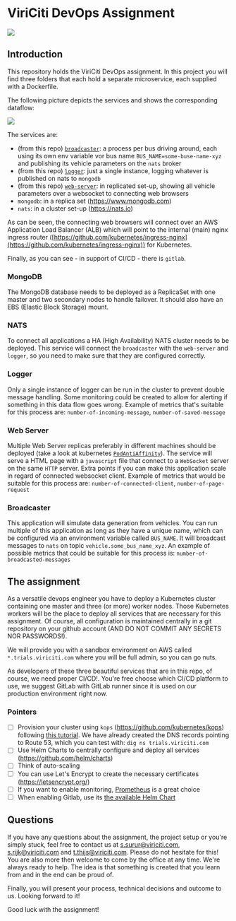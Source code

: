 # ViriCiti DevOps Assignment
![](https://imgs.xkcd.com/comics/tools.png)

## Introduction
This repository holds the ViriCiti DevOps assignment. In this project you will find three folders that each hold a separate microservice, each supplied with a Dockerfile.

The following picture depicts the services and shows the corresponding dataflow:

![](https://github.com/viriciti/devops-assignment/raw/master/framework.png)

The services are:
* (from this repo) [`broadcaster`](https://github.com/viriciti/devops-assignment/blob/master/broadcaster): a process per bus driving around, each using its own env variable vor bus name `BUS_NAME=some-buse-name-xyz` and publishing its vehicle parameters on the `nats` broker
* (from this repo) [`logger`](https://github.com/viriciti/devops-assignment/blob/master/logger): just a single instance, logging whatever is published on nats to `mongodb`
* (from this repo) [`web-server`](https://github.com/viriciti/devops-assignment/blob/master/web-server): in replicated set-up, showing all vehicle parameters over a websocket to connecting web browsers
* `mongodb`: in a replica set (https://www.mongodb.com)
* `nats`: in a cluster set-up (https://nats.io)

As can be seen, the connecting web browsers will connect over an AWS Application Load Balancer (ALB) which will point to the internal (main) nginx ingress router ([https://github.com/kubernetes/ingress-nginx](https://github.com/kubernetes/ingress-nginx)) for Kubernetes.

Finally, as you can see - in support of CI/CD - there is `gitlab`.

### MongoDB
The MongoDB database needs to be deployed as a ReplicaSet with one master and two secondary nodes to handle failover. It should also have an EBS (Elastic Block Storage) mount.

### NATS
To connect all applications a HA (High Availability) NATS cluster needs to be deployed. This service will connect the `broadcaster` with the `web-server` and `logger`, so you need to make sure that they are configured correctly.

### Logger
Only a single instance of logger can be run in the cluster to prevent double message handling. Some monitoring could be created to allow for alerting if something in this data flow goes wrong. Example of metrics that's suitable for this process are: `number-of-incoming-message`, `number-of-saved-message`

### Web Server
Multiple Web Server replicas preferably in different machines should be deployed (take a look at kubernetes [`PodAntiAffinity`](https://kubernetes.io/docs/concepts/configuration/assign-pod-node/)). The service will serve a HTML page with a `javascript` file that connect to a `WebSocket` server on the same `HTTP` server. Extra points if you can make this application scale in regard of connected websocket client. Example of metrics that would be suitable for this process are: `number-of-connected-client`, `number-of-page-request`

### Broadcaster
This application will simulate data generation from vehicles. You can run multiple of this application as long as they have a unique name, which can be configured via an environment variable called `BUS_NAME`. It will broadcast messages to `nats` on topic `vehicle.some_bus_name_xyz`. An example of possible metrics that could be suitable for this process is: `number-of-broadcasted-messages`

## The assignment
As a versatile devops engineer you have to deploy a Kubernetes cluster containing one master and three (or more) worker nodes. Those Kubernetes workers will be the place to deploy all services that are necessary for this assignment. Of course, all configuration is maintained centrally in a git repository on your github account (AND DO NOT COMMIT ANY SECRETS NOR PASSWORDS!).

We will provide you with a sandbox environment on AWS called `*.trials.viriciti.com` where you will be full admin, so you can go nuts.

As developers of these three beautiful services that are in this repo, of course, we need proper CI/CD!. You're free choose which CI/CD platform to use, we suggest GitLab with GitLab runner since it is used on our production environment right now.

### Pointers
- [ ] Provision your cluster using `kops` (https://github.com/kubernetes/kops) following [this tutorial](https://github.com/kubernetes/kops/blob/master/docs/aws.md#testing-your-dns-setup). We have already created the DNS records pointing to Route 53, which you can test with: `dig ns trials.viriciti.com`
- [ ] Use Helm Charts to centrally configure and deploy all services (https://github.com/helm/charts)
- [ ] Think of auto-scaling
- [ ] You can use Let's Encrypt to create the necessary certificates (https://letsencrypt.org/)
- [ ] If you want to enable monitoring, [Prometheus](https://prometheus.io) is a great choice
- [ ] When enabling Gitlab, use its [the available Helm Chart](https://docs.gitlab.com/ee/install/kubernetes/gitlab_chart.html)

## Questions
If you have any questions about the assignment, the project setup or you're simply stuck, feel free to contact us at <a href='mailto:s.surur@viriciti.com'>s.surur@viriciti.com</a>, <a href='mailto:s.rijk@viriciti.com'>s.rijk@viriciti.com</a> and <a href='mailto:t.thijs@viriciti.com'>t.thijs@viriciti.com</a>. Please do not hesitate for this! You are also more then welcome to come by the office at any time. We're always ready to help. The idea is that something is created that you learn from and in the end can be proud of.

Finally, you will present your process, technical decisions and outcome to us. Looking forward to it!

Good luck with the assignment!
